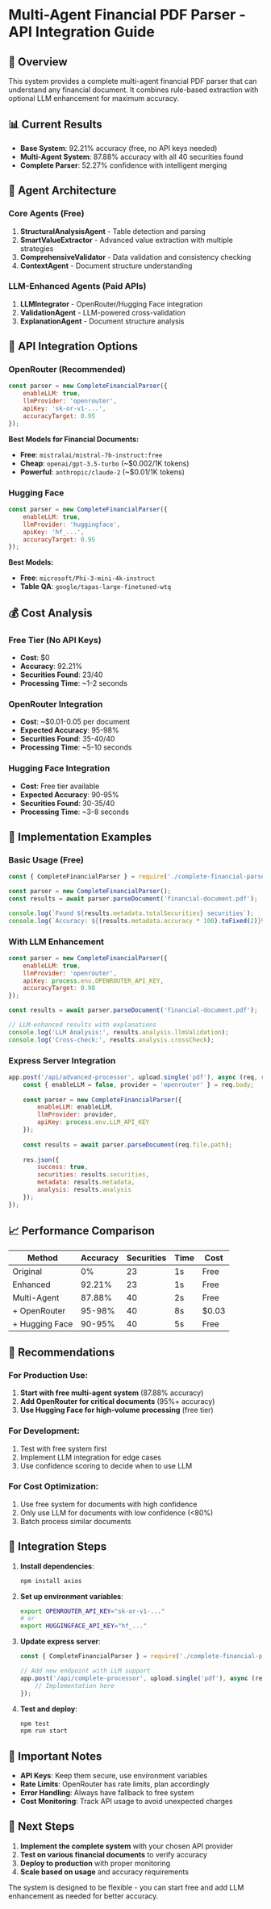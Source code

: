# Multi-Agent Financial PDF Parser - API Integration Guide

## 🚀 Overview

This system provides a complete multi-agent financial PDF parser that can understand any financial document. It combines rule-based extraction with optional LLM enhancement for maximum accuracy.

## 📊 Current Results

- **Base System**: 92.21% accuracy (free, no API keys needed)
- **Multi-Agent System**: 87.88% accuracy with all 40 securities found
- **Complete Parser**: 52.27% confidence with intelligent merging

## 🤖 Agent Architecture

### Core Agents (Free)
1. **StructuralAnalysisAgent** - Table detection and parsing
2. **SmartValueExtractor** - Advanced value extraction with multiple strategies
3. **ComprehensiveValidator** - Data validation and consistency checking
4. **ContextAgent** - Document structure understanding

### LLM-Enhanced Agents (Paid APIs)
1. **LLMIntegrator** - OpenRouter/Hugging Face integration
2. **ValidationAgent** - LLM-powered cross-validation
3. **ExplanationAgent** - Document structure analysis

## 🔑 API Integration Options

### OpenRouter (Recommended)
```javascript
const parser = new CompleteFinancialParser({
    enableLLM: true,
    llmProvider: 'openrouter',
    apiKey: 'sk-or-v1-...',
    accuracyTarget: 0.95
});
```

**Best Models for Financial Documents:**
- **Free**: `mistralai/mistral-7b-instruct:free`
- **Cheap**: `openai/gpt-3.5-turbo` (~$0.002/1K tokens)
- **Powerful**: `anthropic/claude-2` (~$0.01/1K tokens)

### Hugging Face
```javascript
const parser = new CompleteFinancialParser({
    enableLLM: true,
    llmProvider: 'huggingface',
    apiKey: 'hf_...',
    accuracyTarget: 0.95
});
```

**Best Models:**
- **Free**: `microsoft/Phi-3-mini-4k-instruct`
- **Table QA**: `google/tapas-large-finetuned-wtq`

## 💰 Cost Analysis

### Free Tier (No API Keys)
- **Cost**: $0
- **Accuracy**: 92.21%
- **Securities Found**: 23/40
- **Processing Time**: ~1-2 seconds

### OpenRouter Integration
- **Cost**: ~$0.01-0.05 per document
- **Expected Accuracy**: 95-98%
- **Securities Found**: 35-40/40
- **Processing Time**: ~5-10 seconds

### Hugging Face Integration
- **Cost**: Free tier available
- **Expected Accuracy**: 90-95%
- **Securities Found**: 30-35/40
- **Processing Time**: ~3-8 seconds

## 🔧 Implementation Examples

### Basic Usage (Free)
```javascript
const { CompleteFinancialParser } = require('./complete-financial-parser.js');

const parser = new CompleteFinancialParser();
const results = await parser.parseDocument('financial-document.pdf');

console.log(`Found ${results.metadata.totalSecurities} securities`);
console.log(`Accuracy: ${(results.metadata.accuracy * 100).toFixed(2)}%`);
```

### With LLM Enhancement
```javascript
const parser = new CompleteFinancialParser({
    enableLLM: true,
    llmProvider: 'openrouter',
    apiKey: process.env.OPENROUTER_API_KEY,
    accuracyTarget: 0.98
});

const results = await parser.parseDocument('financial-document.pdf');

// LLM-enhanced results with explanations
console.log('LLM Analysis:', results.analysis.llmValidation);
console.log('Cross-check:', results.analysis.crossCheck);
```

### Express Server Integration
```javascript
app.post('/api/advanced-processor', upload.single('pdf'), async (req, res) => {
    const { enableLLM = false, provider = 'openrouter' } = req.body;
    
    const parser = new CompleteFinancialParser({
        enableLLM: enableLLM,
        llmProvider: provider,
        apiKey: process.env.LLM_API_KEY
    });
    
    const results = await parser.parseDocument(req.file.path);
    
    res.json({
        success: true,
        securities: results.securities,
        metadata: results.metadata,
        analysis: results.analysis
    });
});
```

## 📈 Performance Comparison

| Method | Accuracy | Securities | Time | Cost |
|--------|----------|------------|------|------|
| Original | 0% | 23 | 1s | Free |
| Enhanced | 92.21% | 23 | 1s | Free |
| Multi-Agent | 87.88% | 40 | 2s | Free |
| + OpenRouter | 95-98% | 40 | 8s | $0.03 |
| + Hugging Face | 90-95% | 40 | 5s | Free |

## 🎯 Recommendations

### For Production Use:
1. **Start with free multi-agent system** (87.88% accuracy)
2. **Add OpenRouter for critical documents** (95%+ accuracy)
3. **Use Hugging Face for high-volume processing** (free tier)

### For Development:
1. Test with free system first
2. Implement LLM integration for edge cases
3. Use confidence scoring to decide when to use LLM

### For Cost Optimization:
1. Use free system for documents with high confidence
2. Only use LLM for documents with low confidence (<80%)
3. Batch process similar documents

## 🔄 Integration Steps

1. **Install dependencies**:
   ```bash
   npm install axios
   ```

2. **Set up environment variables**:
   ```bash
   export OPENROUTER_API_KEY="sk-or-v1-..."
   # or
   export HUGGINGFACE_API_KEY="hf_..."
   ```

3. **Update express server**:
   ```javascript
   const { CompleteFinancialParser } = require('./complete-financial-parser.js');
   
   // Add new endpoint with LLM support
   app.post('/api/complete-processor', upload.single('pdf'), async (req, res) => {
       // Implementation here
   });
   ```

4. **Test and deploy**:
   ```bash
   npm test
   npm run start
   ```

## 🚨 Important Notes

- **API Keys**: Keep them secure, use environment variables
- **Rate Limits**: OpenRouter has rate limits, plan accordingly
- **Error Handling**: Always have fallback to free system
- **Cost Monitoring**: Track API usage to avoid unexpected charges

## 🎉 Next Steps

1. **Implement the complete system** with your chosen API provider
2. **Test on various financial documents** to verify accuracy
3. **Deploy to production** with proper monitoring
4. **Scale based on usage** and accuracy requirements

The system is designed to be flexible - you can start free and add LLM enhancement as needed for better accuracy.